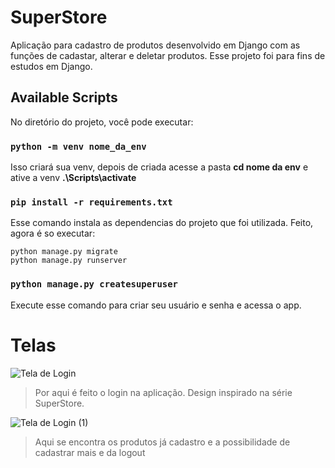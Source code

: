 # SuperStore
Aplicação para cadastro de produtos desenvolvido em Django com as funções de cadastar, alterar e deletar produtos. 
Esse projeto foi para fins de estudos em Django.

## Available Scripts

No diretório do projeto, você pode executar:

### `python -m venv nome_da_env`

Isso criará sua venv, depois de criada acesse a pasta **cd nome da env**
e ative a venv **.\Scripts\activate**

### `pip install -r requirements.txt`

Esse comando instala as dependencias do projeto que foi utilizada. Feito, agora é so executar:
```
python manage.py migrate 
python manage.py runserver
```

### `python manage.py createsuperuser`

Execute esse comando para criar seu usuário e senha e acessa o app.

# Telas 

![Tela de Login](https://user-images.githubusercontent.com/32379195/87054180-33d6ca80-c1d9-11ea-9b9a-7c8ba1098ea1.png)

> Por aqui é feito o login na aplicação. Design inspirado na série SuperStore.

![Tela de Login (1)](https://user-images.githubusercontent.com/32379195/87056348-dee88380-c1db-11ea-9ee1-841a6687c82a.png)

> Aqui se encontra os produtos já cadastro e a possibilidade de cadastrar mais e da logout
















 
